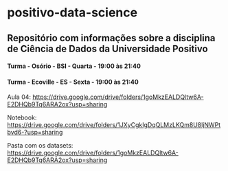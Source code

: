 # positivo-data-science

## Repositório com informações sobre a disciplina de Ciência de Dados da Universidade Positivo

#### Turma - Osório - BSI - Quarta - 19:00 às 21:40

#### Turma - Ecoville - ES - Sexta - 19:00 às 21:40

Aula 04:
https://drive.google.com/drive/folders/1goMkzEALDQltw6A-E2DHQb9Tq6ARA2ox?usp=sharing

Notebook: https://drive.google.com/drive/folders/1JXyCgkIgDqQLMzLKQm8U8ljNWPtbvd6-?usp=sharing

Pasta com os datasets: 
https://drive.google.com/drive/folders/1goMkzEALDQltw6A-E2DHQb9Tq6ARA2ox?usp=sharing
